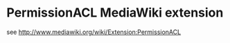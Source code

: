 PermissionACL MediaWiki extension
=============

see http://www.mediawiki.org/wiki/Extension:PermissionACL
